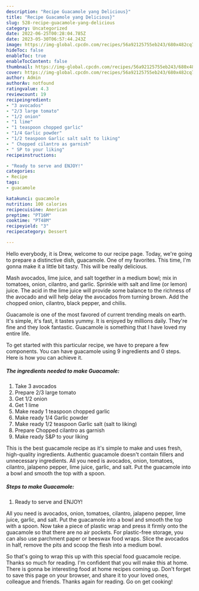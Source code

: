 ```yaml
---
description: "Recipe Guacamole yang Delicious}"
title: "Recipe Guacamole yang Delicious}"
slug: 528-recipe-guacamole-yang-delicious
category: Uncategorized
date: 2022-06-25T00:28:04.785Z
date: 2023-05-30T06:57:44.243Z
image: https://img-global.cpcdn.com/recipes/56a92125755eb243/680x482cq70/guacamole-recipe-main-photo.jpg
hideToc: false
enableToc: true
enableTocContent: false
thumbnail: https://img-global.cpcdn.com/recipes/56a92125755eb243/680x482cq70/guacamole-recipe-main-photo.jpg
cover: https://img-global.cpcdn.com/recipes/56a92125755eb243/680x482cq70/guacamole-recipe-main-photo.jpg
author: Admin
authorAv: notfound
ratingvalue: 4.3
reviewcount: 19
recipeingredient:
- "3 avocados"
- "2/3 large tomato"
- "1/2 onion"
- "1 lime"
- "1 teaspoon chopped garlic"
- "1/4 Garlic powder"
- "1/2 teaspoon Garlic salt salt to liking"
- " Chopped cilantro as garnish"
- " SP to your liking"
recipeinstructions:

- "Ready to serve and ENJOY!"
categories:
- Recipe
tags:
- guacamole

katakunci: guacamole 
nutrition: 100 calories
recipecuisine: American
preptime: "PT16M"
cooktime: "PT48M"
recipeyield: "3"
recipecategory: Dessert

---
```



Hello everybody, it is Drew, welcome to our recipe page. Today, we're going to prepare a distinctive dish, guacamole. One of my favorites. This time, I'm gonna make it a little bit tasty. This will be really delicious.

Mash avocados, lime juice, and salt together in a medium bowl; mix in tomatoes, onion, cilantro, and garlic. Sprinkle with salt and lime (or lemon) juice. The acid in the lime juice will provide some balance to the richness of the avocado and will help delay the avocados from turning brown. Add the chopped onion, cilantro, black pepper, and chilis.

Guacamole is one of the most favored of current trending meals on earth. It's simple, it's fast, it tastes yummy. It is enjoyed by millions daily. They're fine and they look fantastic. Guacamole is something that I have loved my entire life.


To get started with this particular recipe, we have to prepare a few components. You can have guacamole using 9 ingredients and 0 steps. Here is how you can achieve it.

<!--inarticleads1-->

##### The ingredients needed to make Guacamole:

1. Take 3 avocados
1. Prepare 2/3 large tomato
1. Get 1/2 onion
1. Get 1 lime
1. Make ready 1 teaspoon chopped garlic
1. Make ready 1/4 Garlic powder
1. Make ready 1/2 teaspoon Garlic salt (salt to liking)
1. Prepare  Chopped cilantro as garnish
1. Make ready  S&amp;P to your liking


This is the best guacamole recipe as it&#39;s simple to make and uses fresh, high-quality ingredients. Authentic guacamole doesn&#39;t contain fillers and unnecessary ingredients. All you need is avocados, onion, tomatoes, cilantro, jalapeno pepper, lime juice, garlic, and salt. Put the guacamole into a bowl and smooth the top with a spoon. 

<!--inarticleads2-->

##### Steps to make Guacamole:


1. Ready to serve and ENJOY!

All you need is avocados, onion, tomatoes, cilantro, jalapeno pepper, lime juice, garlic, and salt. Put the guacamole into a bowl and smooth the top with a spoon. Now take a piece of plastic wrap and press it firmly onto the guacamole so that there are no air pockets. For plastic-free storage, you can also use parchment paper or beeswax food wraps. Slice the avocados in half, remove the pits and scoop the flesh into a medium bowl. 

So that's going to wrap this up with this special food guacamole recipe. Thanks so much for reading. I'm confident that you will make this at home. There is gonna be interesting food at home recipes coming up. Don't forget to save this page on your browser, and share it to your loved ones, colleague and friends. Thanks again for reading. Go on get cooking!
